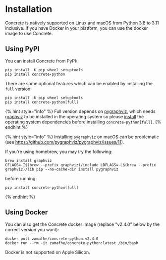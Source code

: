 # Installation

Concrete is natively supported on Linux and macOS from Python 3.8 to 3.11 inclusive. If you have Docker in your platform, you can use the docker image to use Concrete.

## Using PyPI

You can install Concrete from PyPI:

```shell
pip install -U pip wheel setuptools
pip install concrete-python
```

There are some optional features which can be enabled by installing the `full` version:

```shell
pip install -U pip wheel setuptools
pip install concrete-python[full]
```

{% hint style="info" %}
Full version depends on [pygraphviz](https://pygraphviz.github.io/), which needs [graphviz](https://graphviz.org/) to be installed in the operating system so please [install](https://pygraphviz.github.io/documentation/stable/install.html) the operating system dependencies before installing `concrete-python[full]`. 
{% endhint %}

{% hint style="info" %}
Installing `pygraphviz` on macOS can be problematic (see https://github.com/pygraphviz/pygraphviz/issues/11).

If you're using homebrew, you may try the following:
```shell
brew install graphviz
CFLAGS=-I$(brew --prefix graphviz)/include LDFLAGS=-L$(brew --prefix graphviz)/lib pip --no-cache-dir install pygraphviz
```
before running:
```shell
pip install concrete-python[full]
```
{% endhint %}

## Using Docker

You can also get the Concrete docker image (replace "v2.4.0" below by the correct version you want):

```shell
docker pull zamafhe/concrete-python:v2.4.0
docker run --rm -it zamafhe/concrete-python:latest /bin/bash
```

Docker is not supported on Apple Silicon.
